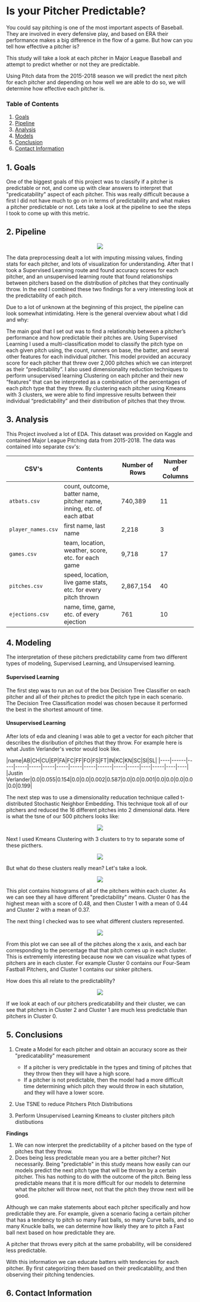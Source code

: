# Is your Pitcher Predictable?

You could say pitching is one of the most important aspects of Baseball. They are involved in every defensive play, and based on ERA their performance makes a big difference in the flow of a game. But how can you tell how effective a pitcher is? 

This study will take a look at each pitcher in Major League Baseball and attempt to predict whether or not they are predictable. 

Using Pitch data from the 2015-2018 season we will predict the next pitch for each pitcher and depending on how well we are able to do so, we will determine how effective each pitcher is. 

### Table of Contents

1. [Goals](#goals)
2. [Pipeline](#pip)
3. [Analysis](#ana)
4. [Models](#model)
5. [Conclusion](#conclusion)
6. [Contact Information](#contact)

<a name="goals"></a>
## 1. Goals

One of the biggest goals of this project was to classify if a pitcher is predictable or not, and come up with clear answers to interpret that "predicatability" aspect of each pitcher. This was really difficult because a first I did not have much to go on in terms of predictability and what makes a pitcher predictable or not. Lets take a look at the pipeline to see the steps I took to come up with this metric. 

<a name="pip"></a>
## 2. Pipeline

<p align="center">
<img src="Graphics/pipeline.png">
</p>

The data preprocessing dealt a lot with imputing missing values, finding stats for each pitcher, and lots of visualization for understanding. After that I took a Supervised Learning route and found accuracy scores for each pitcher, and an unsupervised learning route that found relationships between pitchers based on the distribution of pitches that they continually throw. In the end I combined these two findings for a very interesting look at the predictability of each pitch.

Due to a lot of unknown at the beginning of this project, the pipeline can look somewhat intimidating. Here is the general overview about what I did and why:

The main goal that I set out was to find a relationship between a pitcher’s performance and how predictable their pitches are. Using Supervised Learning I used a multi-classification model to classify the pitch type on each given pitch using, the count, runners on base, the batter, and several other features for each individual pitcher. This model provided an accuracy score for each pitcher that threw over 2,000 pitches which we can interpret as their “predictability”. I also used dimensionality reduction techniques to perform unsupervised learning Clustering on each pitcher and their new “features” that can be interpreted as a combination of the percentages of each pitch type that they threw. By clustering each pitcher using Kmeans with 3 clusters, we were able to find impressive results between their individual “predictability” and their distribution of pitches that they throw. 


<a name="ana"></a>
## 3. Analysis

This Project involved a lot of EDA. This dataset was provided on Kaggle and contained Major League Pitching data from 2015-2018. The data was contained into separate csv's:

| CSV's | Contents | Number of Rows | Number of Columns |
|--------------------------|------------------------------|-------------|----------|
|`atbats.csv`| count, outcome, batter name, pitcher name, inning, etc. of each atbat|740,389 | 11|
|`player_names.csv`|first name, last name|2,218 | 3|
|`games.csv`| team, location, weather, score, etc. for each game|9,718|17|
|`pitches.csv`| speed, location, live game stats, etc. for every pitch thrown|2,867,154 |40|
|`ejections.csv`| name, time, game, etc. of every ejection|761 |10|

<a name="model"></a>
## 4. Modeling

The interpretation of these pitchers predictability came from two different types of modeling, Supervised Learning, and Unsupervised learning. 

#### **Supervised Learning**
The first step was to run an out of the box Decision Tree Classifier on each pitcher and all of their pitches to predict the pitch type in each scenario. The Decision Tree Classification model was chosen because it performed the best in the shortest amount of time. 

#### **Unsupervised Learning**
After lots of eda and cleaning I was able to get a vector for each pitcher that describes the disribution of pitches that they throw. For example here is what Justin Verlander's vector would look like. 

|name|AB|CH|CU|EP|FA|FC|FF|FO|FS|FT|IN|KC|KN|SC|SI|SL|
|----|------|-----|-----|-----|-----|-----|-----|-----|------|-----|-----|----|-----|----|----|
|Justin Verlander|0.0|0.055|0.154|0.0|0.0|0.002|0.587|0.0|0.0|0.001|0.0|0.0|0.0|0.0|0.0|0.199|

The next step was to use a dimensionality reducation technique called t-distributed Stochastic Neighbor Embedding. This technique took all of our pitchers and reduced the 16 different pitches into 2 dimensional data. Here is what the tsne of our 500 pitchers looks like:

<p align="center">
<img src="Graphics/TSNE_pitcher.png">
</p>

Next I used Kmeans Clustering with 3 clusters to try to separate some of these picthers. 

<p align="center">
<img src="Graphics/tsne_clustered_pitcers.png">
</p>

But what do these clusters really mean? Let's take a look. 

<p align="center">
<img src="Graphics/pitcher_historgam_bycluster.png">
</p>

This plot contains histograms of all of the pitchers within each cluster. As we can see they all have different "predictability" means. Cluster 0 has the highest mean with a score of 0.48, and then Cluster 1 with a mean of 0.44 and Cluster 2 with a mean of 0.37. 

The next thing I checked was to see what different clusters represented. 

<p align="center">
<img src="Graphics/pitch_distribution_centroid_pitchers.png">
</p>

From this plot we can see all of the pitches along the x axis, and each bar corresponding to the percentage that that pitch comes up in each cluster. This is extrememly interesting because now we can visualize what types of pitchers are in each cluster. For example Cluster 0 contains our Four-Seam Fastball Pitchers, and Cluster 1 contains our sinker pitchers. 

How does this all relate to the predictablilty? 

<p align="center">
<img src="Graphics/accuracy_by_cluster.png">
</p>

If we look at each of our pitchers predicatability and their cluster, we can see that pitchers in Cluster 2 and Cluster 1 are much less predictable than pitchers in Cluster 0. 



<a name="conclusions"></a>
## 5. Conclusions
1. Create a Model for each pitcher and obtain an accuracy score as their "predicatability" measurement
    - If a pitcher is very predictable in the types and timing of pitches that they throw then they will have a high score.
    - If a pitcher is not predictable, then the model had a more difficult time determining which pitch they would throw in each situtation, and they will have a lower score. 
    
2. Use TSNE to reduce Pitchers Pitch Distributions
3. Perform Unsupervised Learning Kmeans to cluster pitchers pitch distibutions

**Findings**
1. We can now interpret the predictability of a pitcher based on the type of pitches that they throw.
2. Does being less predictable mean you are a better pitcher? Not necessarily. Being "predictable" in this study means how easily can our models predict the next pitch type that will be thrown by a certain pitcher. This has nothing to do with the outcome of the pitch. Being less predictable means that it is more difficult for our models to determine what the pitcher will throw next, not that the pitch they throw next will be good.

Although we can make statements about each pitcher specifically and how predictable they are. For example, given a scenario facing a certain pitcher that has a tendency to pitch so many Fast balls, so many Curve balls, and so many Knuckle balls, we can determine how likely they are to pitch a Fast ball next based on how predictable they are. 

A pitcher that throws every pitch at the same probability, will be considered less predictable.

With this information we can educate batters with tendencies for each pitcher. By first categorizing them based on their predicatablilty, and then observing their pitching tendencies. 

<a name="contact"></a>
## 6. Contact Information


